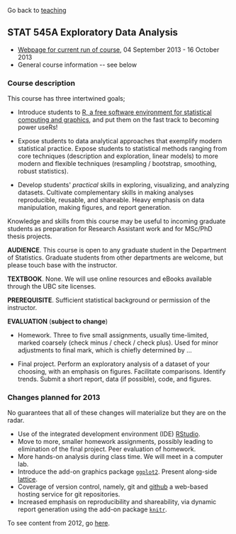Go back to [teaching](../index.html)

## STAT 545A Exploratory Data Analysis

  * [Webpage for current run of course](current.html), 04 September 2013 - 16 October 2013
  * General course information -- see below
  
### Course description

This course has three intertwined goals;

* Introduce students to
  [R, a free software environment for statistical computing and graphics](http://www.r-project.org/),
  and put them on the fast track to becoming power useRs!

* Expose students to data analytical approaches that exemplify modern statistical practice. Expose students to statistical methods ranging from core techniques (description and exploration, linear models) to more modern and flexible techniques (resampling / bootstrap, smoothing, robust statistics).

* Develop students' *practical* skills in exploring, visualizing, and analyzing datasets. Cultivate complementary skills in making analyses reproducible, reusable, and shareable. Heavy emphasis on data manipulation, making figures, and report generation.

Knowledge and skills from this course may be useful to incoming graduate students as preparation for Research Assistant work and for MSc/PhD thesis projects.

__AUDIENCE__. This course is open to any graduate student in the Department of Statistics.  Graduate students from other departments are welcome, but please touch base with the instructor.

__TEXTBOOK__.  None. We will use online resources and eBooks available through the UBC site licenses.

__PREREQUISITE__.  Sufficient statistical background or permission of the instructor.

__EVALUATION__ (**subject to change**)

* Homework. Three to five small assignments, usually time-limited, marked coarsely (check minus / check / check plus). Used for minor adjustments to final mark, which is chiefly determined by ...

* Final project. Perform an exploratory analysis of a dataset of your choosing, with an emphasis on figures. Facilitate comparisons. Identify trends. Submit a short report, data (if possible), code, and figures.

### Changes planned for 2013

No guarantees that all of these changes will materialize but they are on the radar.

* Use of the integrated development environment (IDE) [RStudio](http://www.rstudio.com/ide/).
* Move to more, smaller homework assignments, possibly leading to elimination of the final project. Peer evaluation of homework.
* More hands-on analysis during class time. We will meet in a computer lab.
* Introduce the add-on graphics package [`ggplot2`](http://ggplot2.org). Present along-side [lattice](http://cran.r-project.org/web/packages/lattice/index.html).
* Coverage of version control, namely, git and [github](https://github.com) a web-based hosting service for git repositories.
* Increased emphasis on reproducibility and shareability, via dynamic report generation using the add-on package [`knitr`](http://yihui.name/knitr/).

To see content from 2012, go [here](2012-lectures/).
